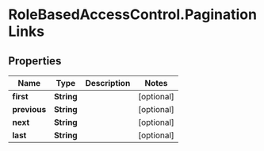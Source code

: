 # RoleBasedAccessControl.PaginationLinks

## Properties
Name | Type | Description | Notes
------------ | ------------- | ------------- | -------------
**first** | **String** |  | [optional] 
**previous** | **String** |  | [optional] 
**next** | **String** |  | [optional] 
**last** | **String** |  | [optional] 


